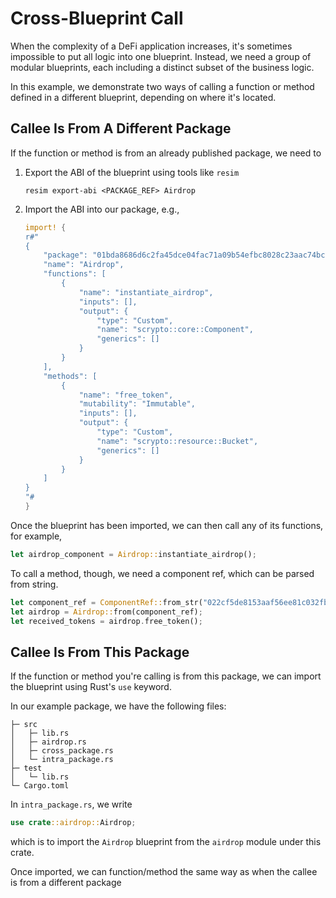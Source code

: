 # Cross-Blueprint Call

When the complexity of a DeFi application increases, it's sometimes impossible to put all logic into one blueprint. Instead, we need a group of modular blueprints, each including a distinct subset of the business logic.

In this example, we demonstrate two ways of calling a function or method defined in a different blueprint, depending on where it's located.

## Callee Is From A Different Package

If the function or method is from an already published package, we need to
1. Export the ABI of the blueprint using tools like `resim`
    ```
    resim export-abi <PACKAGE_REF> Airdrop
    ```
2. Import the ABI into our package, e.g.,
    ```rust
    import! {
    r#"
    {
        "package": "01bda8686d6c2fa45dce04fac71a09b54efbc8028c23aac74bc00e",
        "name": "Airdrop",
        "functions": [
            {
                "name": "instantiate_airdrop",
                "inputs": [],
                "output": {
                    "type": "Custom",
                    "name": "scrypto::core::Component",
                    "generics": []
                }
            }
        ],
        "methods": [
            {
                "name": "free_token",
                "mutability": "Immutable",
                "inputs": [],
                "output": {
                    "type": "Custom",
                    "name": "scrypto::resource::Bucket",
                    "generics": []
                }
            }
        ]
    }
    "#
    }
    ```
Once the blueprint has been imported, we can then call any of its functions, for example,

```rust
let airdrop_component = Airdrop::instantiate_airdrop();
```

To call a method, though, we need a component ref, which can be parsed from string.
```rust
let component_ref = ComponentRef::from_str("022cf5de8153aaf56ee81c032fb06c7fde0a1dc2389040d651dfc2").unwrap();
let airdrop = Airdrop::from(component_ref);
let received_tokens = airdrop.free_token();
```

## Callee Is From This Package

If the function or method you're calling is from this package, we can import the blueprint using Rust's `use` keyword.

In our example package, we have the following files:
```
├─ src
│   ├─ lib.rs
│   ├─ airdrop.rs
│   ├─ cross_package.rs
│   └─ intra_package.rs
├─ test
│   └─ lib.rs
└─ Cargo.toml
```

In `intra_package.rs`, we write

```rust
use crate::airdrop::Airdrop;
```

which is to import the `Airdrop` blueprint from the `airdrop` module under this crate.

Once imported, we can function/method the same way as when the callee is from a different package